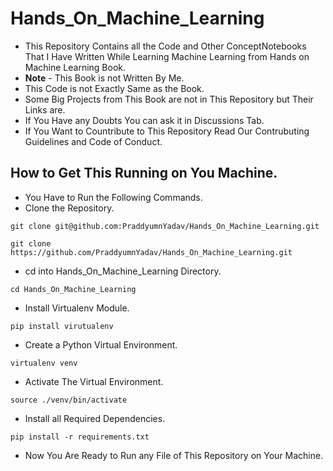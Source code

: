 # Hands_On_Machine_Learning
- This Repository Contains all the Code and Other ConceptNotebooks That I Have Written While Learning Machine Learning from Hands on Machine Learning Book. 
- **Note** - This Book is not Written By Me.
- This Code is not Exactly Same as the Book.
- Some Big Projects from This Book are not in This Repository but Their Links are.
- If You Have any Doubts You can ask it in Discussions Tab.
- If You Want to Countribute to This Repository Read Our Contrubuting Guidelines and Code of Conduct.
## How to Get This Running on You Machine.
- You Have to Run the Following Commands.
- Clone the Repository.
```
git clone git@github.com:PraddyumnYadav/Hands_On_Machine_Learning.git
```
```
git clone https://github.com/PraddyumnYadav/Hands_On_Machine_Learning.git
```
- cd into Hands_On_Machine_Learning Directory.
```
cd Hands_On_Machine_Learning
```
- Install Virtualenv Module.
```
pip install virutualenv
```
- Create a Python Virtual Environment.
```
virtualenv venv
```
- Activate The Virtual Environment.
```
source ./venv/bin/activate
```
- Install all Required Dependencies.
```
pip install -r requirements.txt
```
- Now You Are Ready to Run any File of This Repository on Your Machine.